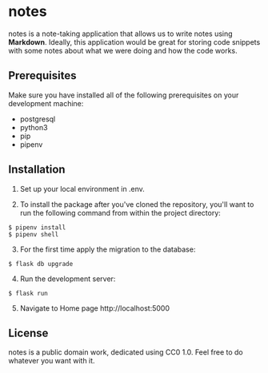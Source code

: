 
notes
========

notes is a note-taking application that allows us to write notes using **Markdown**. Ideally, this application would be great for storing code snippets with some notes about what we were doing and how the code works.

## Prerequisites

Make sure you have installed all of the following prerequisites on your development machine:
- postgresql
- python3
- pip
- pipenv

## Installation

1. Set up your local environment in .env.

2. To install the package after you've cloned the repository, you'll want to run the following command from within the project directory:

```
$ pipenv install
$ pipenv shell
```

3. For the first time apply the migration to the database:

```
$ flask db upgrade
```

4. Run the development server:

```
$ flask run
```

5. Navigate to Home page http://localhost:5000

## License

notes is a public domain work, dedicated using CC0 1.0. Feel free to do whatever you want with it.
